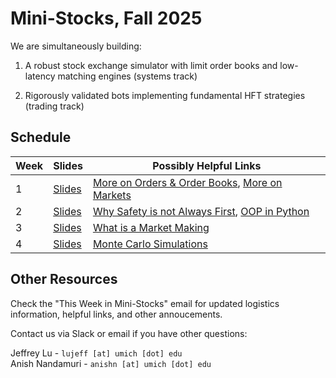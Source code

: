 # Mini-Stocks, Fall 2025

We are simultaneously building:

1. A robust stock exchange simulator with limit order books and low-latency matching engines (systems track)

2. Rigorously validated bots implementing fundamental HFT strategies (trading track)

## Schedule

| **Week** | **Slides** | **Possibly Helpful Links** |
| --- | --- | --- |
| 1 | [Slides](https://docs.google.com/presentation/d/1HSSzH2-Ufh5kkEwkgSWHgj7pwASMvR1moZHCOuUJHrI/edit?usp=sharing) | [More on Orders & Order Books](https://optiver.com/explainers/orders-and-the-order-book/), [More on Markets](https://optiver.com/explainers/how-todays-stock-markets-work/) |
| 2 | [Slides](https://docs.google.com/presentation/d/1iQEGbS9_VWsT1r3T91QMxpnYoqTcMY2HyWwkTVj0jI4/edit?usp=sharing) | [Why Safety is not Always First](https://www.snoyman.com/blog/type-safety-doesnt-matter/), [OOP in Python](https://realpython.com/python3-object-oriented-programming/) |
| 3 | [Slides](https://docs.google.com/presentation/d/14WVJKXcfb_qP2zsm9I5DhivESNt_07FrniMfNoCEUXU/edit?usp=sharing) | [What is a Market Making](https://www.citadelsecurities.com/what-we-do/what-is-a-market-maker/) |
| 4 | [Slides](https://docs.google.com/presentation/d/1Q0EdQm0_Q2r2YpPqFR5g2a4N-dAUEXjgyY7Lrq-n3CQ/edit?usp=sharing) | [Monte Carlo Simulations](https://en.wikipedia.org/wiki/Monte_Carlo_method) |


## Other Resources

Check the "This Week in Mini-Stocks" email for updated logistics information, helpful links, and other annoucements.

Contact us via Slack or email if you have other questions:

Jeffrey Lu - `lujeff [at] umich [dot] edu`
<br>
Anish Nandamuri - `anishn [at] umich [dot] edu`
